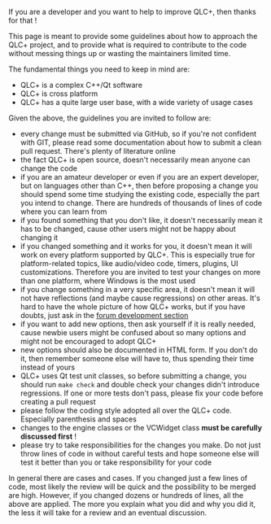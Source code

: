If you are a developer and you want to help to improve QLC+, then thanks for that !

This page is meant to provide some guidelines about how to approach the QLC+ project, and to provide what is required to contribute to the code without messing things up or wasting the maintainers limited time.

The fundamental things you need to keep in mind are: 
- QLC+ is a complex C++/Qt software
- QLC+ is cross platform
- QLC+ has a quite large user base, with a wide variety of usage cases

Given the above, the guidelines you are invited to follow are:
- every change must be submitted via GitHub, so if you're not confident with GIT, please read some documentation about how to submit a clean pull request. There's plenty of literature online
- the fact QLC+ is open source, doesn't necessarily mean anyone can change the code
- if you are an amateur developer or even if you are an expert developer, but on languages other than C++, then before proposing a change you should spend some time studying the existing code, especially the part you intend to change. There are hundreds of thousands of lines of code where you can learn from
- if you found something that you don't like, it doesn't necessarily mean it has to be changed, cause other users might not be happy about changing it
- if you changed something and it works for you, it doesn't mean it will work on every platform supported by QLC+. This is especially true for platform-related topics, like audio/video code, timers, plugins, UI customizations. Therefore you are invited to test your changes on more than one platform, where Windows is the most used
- if you change something in a very specific area, it doesn't mean it will not have reflections (and maybe cause regressions) on other areas. It's hard to have the whole picture of how QLC+ works, but if you have doubts, just ask in the [forum development section](http://www.qlcplus.org/forum/viewforum.php?f=12)
- if you want to add new options, then ask yourself if it is really needed, cause newbie users might be confused about so many options and might not be encouraged to adopt QLC+
- new options should also be documented in HTML form. If you don't do it, then remember someone else will have to, thus spending their time instead of yours
- QLC+ uses Qt test unit classes, so before submitting a change, you should run `make check` and double check your changes didn't introduce regressions. If one or more tests don't pass, please fix your code before creating a pull request
- please follow the coding style adopted all over the QLC+ code. Especially parenthesis and spaces
- changes to the engine classes or the VCWidget class **must be carefully discussed first** !
- please try to take responsibilities for the changes you make. Do not just throw lines of code in without careful tests and hope someone else will test it better than you or take responsibility for your code

In general there are cases and cases. If you changed just a few lines of code, most likely the review will be quick and the possibility to be merged are high.
However, if you changed dozens or hundreds of lines, all the above are applied. The more you explain what you did and why you did it, the less it will take for a review and an eventual discussion.
